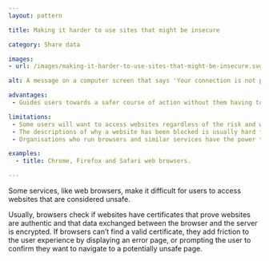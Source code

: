 ```yaml
---
layout: pattern

title: Making it harder to use sites that might be insecure

category: Share data

images:
- url: /images/making-it-harder-to-use-sites-that-might-be-insecure.svg

alt: A message on a computer screen that says 'Your connection is not private'. A button underneath the message says 'Back to safety'.

advantages:
 - Guides users towards a safer course of action without them having to understand complex systems and technologies, like [Certificate Transparency](https://www.certificate-transparency.org/).

limitations:
 - Some users will want to access websites regardless of the risk and will find this experience difficult.
 - The descriptions of why a website has been blocked is usually hard for an end user to understand, and it’s often not clear what parts of a website aren’t secure.
 - Organisations who run browsers and similar services have the power to influence what websites users can access.

examples:
  - title: Chrome, Firefox and Safari web browsers.

---
```


Some services, like web browsers, make it difficult for users to access websites that are considered unsafe.

Usually, browsers check if websites have certificates that prove websites are authentic and that data exchanged between the browser and the server is encrypted. If browsers can’t find a valid certificate, they add friction to the user experience by displaying an error page, or prompting the user to confirm they want to navigate to a potentially unsafe page.
